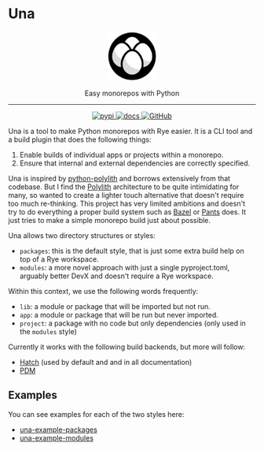 # Una

<div align="center">
  <img src="assets/logo.svg" width="100">
  <p>Easy monorepos with Python</p>
</div>

----
<div align="center">

<a href="https://pypi.org/project/una/">
<img alt="pypi" src="https://img.shields.io/pypi/v/una.svg?logo=pypi&label=PyPI&logoColor=gold">
</a>
<a href="https://una.rdrn.me/">
<img alt="docs" src="https://img.shields.io/badge/Docs-gray?logo=materialformkdocs&logoColor=white">
</a>
<a href="https://github.com/carderne/una">
<img alt="GitHub" src="https://img.shields.io/badge/GitHub-una-blue?logo=github">
</a>

</div>

Una is a tool to make Python monorepos with Rye easier. It is a CLI tool and a build plugin that does the following things:

1. Enable builds of individual apps or projects within a monorepo.
2. Ensure that internal and external dependencies are correctly specified.

Una is inspired by [python-polylith](https://github.com/DavidVujic/python-polylith) and borrows extensively from that codebase.
But I find the [Polylith](https://polylith.gitbook.io/polylith) architecture to be quite intimidating for many, so wanted to create a lighter touch alternative that doesn't require too much re-thinking.
This project has very limited ambitions and doesn't try to do everything a proper build system such as [Bazel](https://bazel.build/) or [Pants](https://www.pantsbuild.org/) does.
It just tries to make a simple monorepo build just about possible.

Una allows two directory structures or styles:
- `packages`: this is the default style, that is just some extra build help on top of a Rye workspace.
- `modules`: a more novel approach with just a single pyproject.toml, arguably better DevX and doesn't require a Rye workspace.

Within this context, we use the following words frequently:

- `lib`: a module or package that will be imported but not run.
- `app`: a module or package that will be run but never imported.
- `project`: a package with no code but only dependencies (only used in the `modules` style)

Currently it works with the following build backends, but more will follow:

- [Hatch](https://hatch.pypa.io) (used by default and and in all documentation)
- [PDM](https://pdm-project.org/)

## Examples
You can see examples for each of the two styles here:

- [una-example-packages](https://github.com/carderne/una-example-packages)
- [una-example-modules](https://github.com/carderne/una-example-modules)
